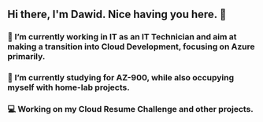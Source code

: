 ## Hi there, I'm Dawid. Nice having you here. 👋

### 🔭 I’m currently working in IT as an IT Technician and aim at making a transition into Cloud Development, focusing on Azure primarily.
### 🌱 I’m currently studying for AZ-900, while also occupying myself with home-lab projects.
### 💻 Working on my Cloud Resume Challenge and other projects.


<!--
**madebydawid/madebydawid** is a ✨ _special_ ✨ repository because its `README.md` (this file) appears on your GitHub profile.

Here are some ideas to get you started:


- 👯 I’m looking to collaborate on ...
- 🤔 I’m looking for help with ...
- 💬 Ask me about ...
- 📫 How to reach me: ...
- 😄 Pronouns: ...
- ⚡ Fun fact: ...
-->

